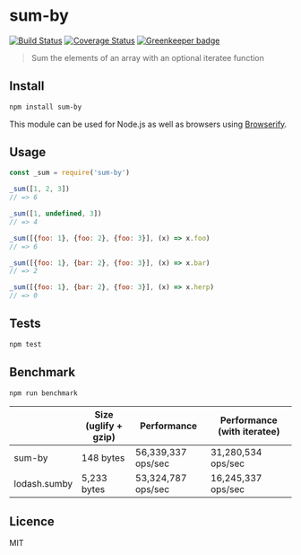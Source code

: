 # sum-by

[![Build Status](https://img.shields.io/travis/queicherius/sum-by.svg?style=flat-square)](https://travis-ci.org/queicherius/sum-by)
[![Coverage Status](https://img.shields.io/codecov/c/github/queicherius/sum-by/master.svg?style=flat-square)](https://codecov.io/github/queicherius/sum-by) [![Greenkeeper badge](https://badges.greenkeeper.io/queicherius/sum-by.svg)](https://greenkeeper.io/)

> Sum the elements of an array with an optional iteratee function

## Install

```bash
npm install sum-by
```

This module can be used for Node.js as well as browsers using [Browserify](https://github.com/substack/browserify-handbook#how-node_modules-works).

## Usage

```js
const _sum = require('sum-by')

_sum([1, 2, 3])
// => 6

_sum([1, undefined, 3])
// => 4

_sum([{foo: 1}, {foo: 2}, {foo: 3}], (x) => x.foo)
// => 6

_sum([{foo: 1}, {bar: 2}, {foo: 3}], (x) => x.bar)
// => 2

_sum([{foo: 1}, {bar: 2}, {foo: 3}], (x) => x.herp)
// => 0
```

## Tests

```bash
npm test
```

## Benchmark

```bash
npm run benchmark
```

|                       | Size (uglify + gzip) | Performance        | Performance (with iteratee) |
|-----------------------|----------------------|--------------------|-----------------------------|
| sum-by                | 148 bytes            | 56,339,337 ops/sec | 31,280,534 ops/sec           |
| lodash.sumby          | 5,233 bytes          | 53,324,787 ops/sec | 16,245,337 ops/sec           |

## Licence

MIT
